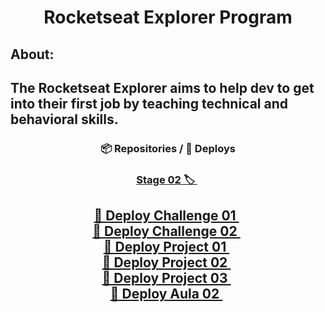 <h1 align="center">Rocketseat Explorer Program</h1>

## About:
**The Rocketseat Explorer aims to help dev to get into their first job by teaching technical and behavioral skills.**
---
<div align="center">
<h3> 📦 Repositories / 🚀 Deploys </h3>
  
### <a href="https://github.com/Gabriel-Bueno32/explorer-rocketseat/tree/main/Stage-02"> Stage 02 🏷 </a>&nbsp;

<a href="https://gabriel-bueno32.github.io/explorer-rocketseat/Stage-02/Challenge-01"> 🚀 Deploy Challenge 01 </a>&nbsp; </br>
<a href="https://gabriel-bueno32.github.io/explorer-rocketseat/Stage-02/Challenge-02"> 🚀 Deploy Challenge 02 </a>&nbsp; </br>
<a href="https://gabriel-bueno32.github.io/explorer-rocketseat/Stage-02/Project-01"> 🚀 Deploy Project 01 </a>&nbsp; </br>
<a href="https://gabriel-bueno32.github.io/explorer-rocketseat/Stage-02/Project-02"> 🚀 Deploy Project 02 </a>&nbsp; </br>
<a href="https://gabriel-bueno32.github.io/explorer-rocketseat/Stage-02/Project-03"> 🚀 Deploy Project 03 </a>&nbsp; </br>
<a href="https://renyzeraa.github.io/rocketseat-explorer/Stage02/aula2"> 🚀 Deploy Aula 02 </a>&nbsp; </br>
---
</div>

